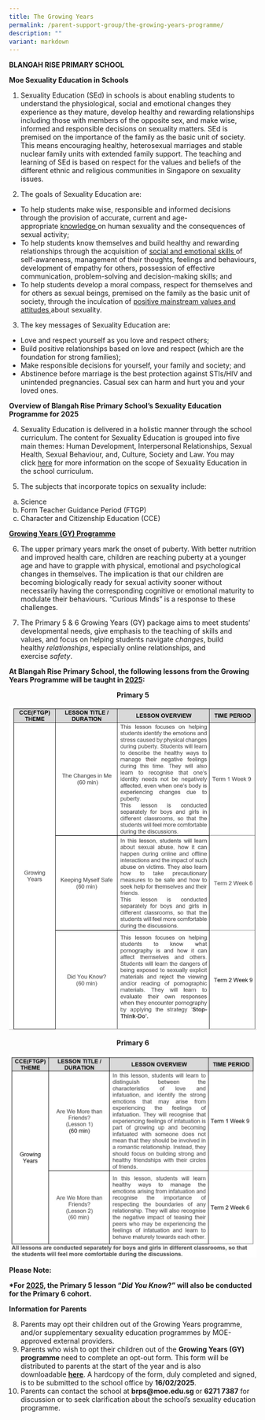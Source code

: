 ```yaml
---
title: The Growing Years
permalink: /parent-support-group/the-growing-years-programme/
description: ""
variant: markdown
---
```

<p><strong>BLANGAH RISE PRIMARY SCHOOL</strong></p>
<p><strong>Moe Sexuality Education in Schools</strong></p>
<ol>
<li>Sexuality Education (SEd) in schools is about enabling students to understand the physiological, social and emotional changes they experience as they mature, develop healthy and rewarding relationships including those with members of the opposite sex, and make wise, informed and responsible decisions on sexuality matters. SEd is premised on the importance of the family as the basic unit of society. This means encouraging healthy, heterosexual marriages and stable nuclear family units with extended family support. The teaching and learning of SEd is based on respect for the values and beliefs of the different ethnic and religious communities in Singapore on sexuality issues.</li>
</ol>
<ol start="2">
<li>The goals of Sexuality Education are:</li>
</ol>
<ul>
<li>To help students make wise, responsible and informed decisions through the provision of accurate, current and age-appropriate&nbsp;<u>knowledge&nbsp;</u>on human sexuality and the consequences of sexual activity;</li>
<li>To help students know themselves and build healthy and rewarding relationships through the acquisition of&nbsp;<u>social and emotional skills&nbsp;</u>of self-awareness, management of their thoughts, feelings and behaviours, development of empathy for others, possession of effective communication, problem-solving and decision-making skills; and</li>
<li>To help students develop a moral compass, respect for themselves and for others as sexual beings, premised on the family as the basic unit of society, through the inculcation of&nbsp;<u>positive mainstream values and attitudes&nbsp;</u>about sexuality.</li>
</ul>
<ol start="3">
<li>The key messages of Sexuality Education are:</li>
</ol>
<ul>
<li>Love and respect yourself as you love and respect others;</li>
<li>Build positive relationships based on love and respect (which are the foundation for strong families);</li>
<li>Make responsible decisions for yourself, your family and society; and</li>
<li>Abstinence before marriage is the best protection against STIs/HIV and unintended pregnancies. Casual sex can harm and hurt you and your loved ones.</li>
</ul>
<p><strong>Overview of Blangah Rise Primary&nbsp;</strong><strong>School’s</strong><strong>&nbsp;Sexuality Education Programme for 2025</strong></p>
<ol start="4">
<li>Sexuality Education is delivered in a holistic manner through the school curriculum. The content for Sexuality Education is grouped into five main themes: Human Development, Interpersonal Relationships, Sexual Health, Sexual Behaviour, and, Culture, Society and Law. You may click&nbsp;<a href="https://www.moe.gov.sg/education-in-sg/our-programmes/sexuality-education/scope-and-teaching-approach"><u>here</u></a>&nbsp;for more information on the scope of Sexuality Education in the school curriculum.</li>
</ol>
<ol start="5">
<li>The subjects that incorporate topics on sexuality include:</li>
</ol>
<ol style="list-style-type: lower-alpha;">
<li>Science</li>
<li>Form Teacher Guidance Period (FTGP)</li>
<li>Character and Citizenship Education (CCE)</li>
</ol>
<p><strong><u>Growing Years (GY) Programme</u></strong></p>
<ol start="6">
<li>The upper primary years mark the onset of puberty. With better nutrition and improved health care, children are reaching puberty at a younger age and have to grapple with physical, emotional and psychological changes in themselves. The implication is that our children are becoming biologically ready for sexual activity sooner without necessarily having the corresponding cognitive or emotional maturity to modulate their behaviours. “Curious Minds” is a response to these challenges.</li>
</ol>
<ol start="7">
<li>The Primary 5 &amp; 6 Growing Years (GY) package aims to meet students’ developmental needs, give emphasis to the teaching of skills and values, and focus on helping students navigate&nbsp;<em>changes</em>, build healthy&nbsp;<em>relationships</em>, especially online relationships, and exercise&nbsp;<em>safety</em>.</li>
</ol>
<p><strong>At Blangah Rise Primary School, the following lessons from the Growing Years Programme will be taught in&nbsp;<u>2025</u>:</strong></p>
<p style="text-align: center;"><strong>Primary 5</strong></p>

![](/images/Growing%20Years/P5_Growing_Years_1.jpg)

<p style="text-align: center;"><strong>Primary 6</strong></p>

![](/images/Growing%20Years/P6_Growing_Years_2.jpg)

<p><strong>Please Note:</strong></p>
<p><strong>*For&nbsp;<u>2025</u>, the Primary 5 lesson “<em>Did You Know</em>?” will also be conducted for the Primary 6 cohort.&nbsp;</strong></p>
<p><strong>Information for Parents</strong></p>
<ol start="8">
<li>Parents may opt their children out of the Growing Years programme, and/or supplementary sexuality education programmes by MOE-approved external providers.</li>
<li>Parents who wish to opt their children out of the&nbsp;<strong>Growing Years (GY) programme&nbsp;</strong>need to complete an opt-out form. This form will be distributed to parents at the start of the year and is also downloadable&nbsp;<a href="[](/files/Growing%20Years/Parents__Letter___Opt_out_Form_2025__Signed_.pdf)"><strong>here</strong></a>. A hardcopy of the form, duly completed and signed, is to be submitted to the school office by&nbsp;<strong>16/02/2025</strong>.</li>
<li>Parents can contact the school at&nbsp;<strong>brps@moe.edu.sg&nbsp;</strong>or&nbsp;<strong>6271 7387</strong>&nbsp;for discussion or to seek clarification about the school’s sexuality education programme.</li>
</ol>